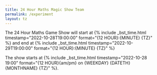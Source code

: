 ```yaml
---
title: 24 Hour Maths Magic Show Team
permalink: /experiment
layout: tz
---
```


The 24 Hour Maths Game Show will start at 
{% include _bst_time.html timestamp="2022-10-28T19:00:00" format="{12 HOUR}:{MINUTE} {TZ}" %}
and end at
{% include _bst_time.html timestamp="2022-10-29T19:00:00" format="{12 HOUR}:{MINUTE} {TZ}" %}


The show starts at {% include _bst_time.html timestamp="2022-10-28 19:00" format="{12 HOUR}{am/pm} on {WEEKDAY} {DATETH} {MONTHNAME} {TZ}" %}.
